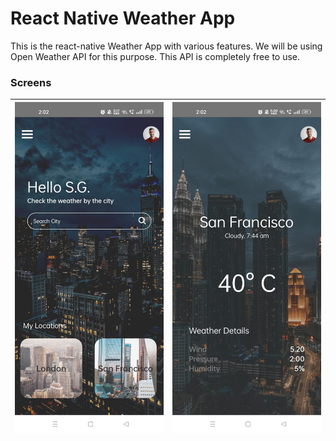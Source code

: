 # React Native Weather App

This is the react-native Weather App with various features. We will be using Open Weather API for this purpose. This API is completely free to use. 

### Screens

| ![](assets/images/Screenshot.jpg) | ![](assets/images/Screenshot-1.jpg) |
| :-------------: | :-------------: |
